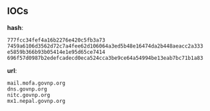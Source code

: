 
## IOCs

__hash__:

```text
777fcc34fef4a16b2276e420c5fb3a73
7459a6106d3562d72c7a4fee62d106064a3ed5b48e16474da2b448aeacc2a333
e5859b366b93b05414e1e95d65ce7414
696f57d0987b2edefcadecd0eca524cca3be9ce64a54994be13eab7bc71b1a83
```
__url__:

```text
mail.mofa.govnp.org
dns.govnp.org
nitc.govnp.org
mx1.nepal.govnp.org
```